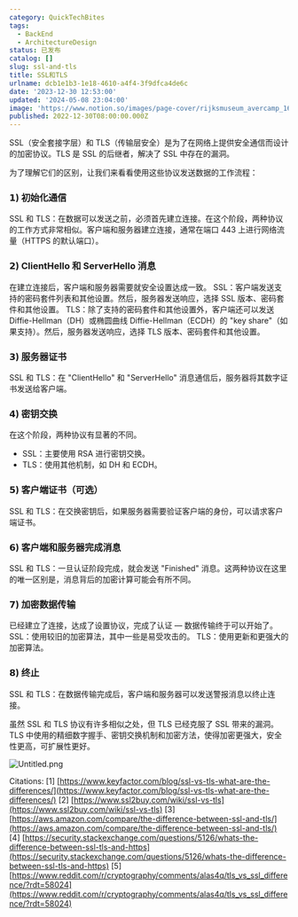 ```yaml
---
category: QuickTechBites
tags:
  - BackEnd
  - ArchitectureDesign
status: 已发布
catalog: []
slug: ssl-and-tls
title: SSL和TLS
urlname: dcb1e1b3-1e18-4610-a4f4-3f9dfca4de6c
date: '2023-12-30 12:53:00'
updated: '2024-05-08 23:04:00'
image: 'https://www.notion.so/images/page-cover/rijksmuseum_avercamp_1620.jpg'
published: 2022-12-30T08:00:00.000Z
---
```


SSL（安全套接字层）和 TLS（传输层安全）是为了在网络上提供安全通信而设计的加密协议。TLS 是 SSL 的后继者，解决了 SSL 中存在的漏洞。


为了理解它们的区别，让我们来看看使用这些协议发送数据的工作流程：


### 𝟭) 初始化通信


SSL 和 TLS：在数据可以发送之前，必须首先建立连接。在这个阶段，两种协议的工作方式非常相似。客户端和服务器建立连接，通常在端口 443 上进行网络流量（HTTPS 的默认端口）。


### 𝟮) ClientHello 和 ServerHello 消息


在建立连接后，客户端和服务器需要就安全设置达成一致。
SSL：客户端发送支持的密码套件列表和其他设置。然后，服务器发送响应，选择 SSL 版本、密码套件和其他设置。
TLS：除了支持的密码套件和其他设置外，客户端还可以发送 Diffie-Hellman（DH）或椭圆曲线 Diffie-Hellman（ECDH）的 "key share"（如果支持）。然后，服务器发送响应，选择 TLS 版本、密码套件和其他设置。


### 𝟯) 服务器证书


SSL 和 TLS：在 "ClientHello" 和 "ServerHello" 消息通信后，服务器将其数字证书发送给客户端。


### 𝟰) 密钥交换


在这个阶段，两种协议有显著的不同。
- SSL：主要使用 RSA 进行密钥交换。
- TLS：使用其他机制，如 DH 和 ECDH。


### 𝟱) 客户端证书（可选）


SSL 和 TLS：在交换密钥后，如果服务器需要验证客户端的身份，可以请求客户端证书。


### 𝟲) 客户端和服务器完成消息


SSL 和 TLS：一旦认证阶段完成，就会发送 "Finished" 消息。这两种协议在这里的唯一区别是，消息背后的加密计算可能会有所不同。


### 𝟳) 加密数据传输


已经建立了连接，达成了设置协议，完成了认证 — 数据传输终于可以开始了。
SSL：使用较旧的加密算法，其中一些是易受攻击的。
TLS：使用更新和更强大的加密算法。


### 𝟴) 终止


SSL 和 TLS：在数据传输完成后，客户端和服务器可以发送警报消息以终止连接。


虽然 SSL 和 TLS 协议有许多相似之处，但 TLS 已经克服了 SSL 带来的漏洞。TLS 中使用的精细数字握手、密钥交换机制和加密方法，使得加密更强大，安全性更高，可扩展性更好。


![Untitled.png](https://prod-files-secure.s3.us-west-2.amazonaws.com/5d24fe63-e567-4804-86f9-9fdc62e13082/8ff987c5-7f31-4b50-83f5-c69ee7578c4a/Untitled.png?X-Amz-Algorithm=AWS4-HMAC-SHA256&X-Amz-Content-Sha256=UNSIGNED-PAYLOAD&X-Amz-Credential=ASIAZI2LB466RP7KAMIB%2F20250320%2Fus-west-2%2Fs3%2Faws4_request&X-Amz-Date=20250320T053851Z&X-Amz-Expires=3600&X-Amz-Security-Token=IQoJb3JpZ2luX2VjEC0aCXVzLXdlc3QtMiJIMEYCIQDVVoI7W6%2FXDVpKG9TNBjyS57%2BNmFawh%2FYPmwUnAaoEVgIhAM4KGLkI4Avu%2FOfjBu%2FePHVvTS%2FR8hsbGe%2B%2BfvruzwXcKogECIb%2F%2F%2F%2F%2F%2F%2F%2F%2F%2FwEQABoMNjM3NDIzMTgzODA1IgyEf%2BYbgypjwARu720q3AOod9kkIC7xcx0PT2g%2FkzqYLJydvBcnh0bFu%2B5tW8NefhZPdVIejdWHG7VBXqdHct%2FRrftQLRQgneNHxEIcv8DHHCcVlgz13mESfQbN%2Ben9KQZNsyZz%2Fr4Hn4RkRSZ3IYmr28hLvRSjHk6IObOZIxN%2FPqdE5KyA30VA4dfQSScdoKquovQwpXAhJG5mS8UYKE9fZxmj0TWmub2%2BUttBhMYsnZULWp1wqDqFLnxleRqPRpYwXWX3r231O0uNqmriqeQ4elD6ntdmySDQskqMHSOkbx8GoA0lvmOD%2BigfPN1qFFXWogRDlHBhlQ%2F%2BzBvpiLSErYBbYCae4nwAu%2BT9x2eYZKVpaMvTx46ETjnGEGj6OeDo6Da%2FJkqmFdqD3WYCrDuwaHpjp6T7%2F5SwHXOa0wru5FJ3sf6StJ3iDC5MT3Xn%2BCuACQ7RBfTW0RY5SX%2BwtFMPh4HwtDvPFw%2FzTNrMh9Q%2B4c9l636VuCWlHixhT3SKVAZxdlgTPUsdAqSqm4ZQJaObrYdfaG8kajku47nllZLzh5cpuw8WwCpKT3xDTG3EK4XjDXuqXsIw%2BV2dwwDYPL04YVSJmo%2B4Ax351GsXvbpZaOhSjeqg6reF8q0uFhS7xddXB3ycNImDA%2BoqMjCdxe6%2BBjqkASLqQXwI2B5PXOlqDACVjTaZuxWBR%2BAYcl81OmCJmSgmbTjpBy%2F1hdlRptTEjNNYWAh2WR7gXpsQOQRzRR%2BeAIeFWUOTj3or451efWU2DTx%2BPzL%2BHr4LBVgHbU33U05%2B%2F%2Ffgj7pn6paILS1FhJzsYYl9vCBdIvRtnsO4oQiReCIFLLToRboP%2F9YpXNWLYFMx7ZDpGRrBIlDce%2FWvnlWk4hTdutXV&X-Amz-Signature=f2d6aed6bdc6c6e0d820954d73bbe2200959f569d3f7f8a3b1237c189d3c6a12&X-Amz-SignedHeaders=host&x-id=GetObject)


Citations:
[1] [https://www.keyfactor.com/blog/ssl-vs-tls-what-are-the-differences/](https://www.keyfactor.com/blog/ssl-vs-tls-what-are-the-differences/)
[2] [https://www.ssl2buy.com/wiki/ssl-vs-tls](https://www.ssl2buy.com/wiki/ssl-vs-tls)
[3] [https://aws.amazon.com/compare/the-difference-between-ssl-and-tls/](https://aws.amazon.com/compare/the-difference-between-ssl-and-tls/)
[4] [https://security.stackexchange.com/questions/5126/whats-the-difference-between-ssl-tls-and-https](https://security.stackexchange.com/questions/5126/whats-the-difference-between-ssl-tls-and-https)
[5] [https://www.reddit.com/r/cryptography/comments/alas4q/tls_vs_ssl_difference/?rdt=58024](https://www.reddit.com/r/cryptography/comments/alas4q/tls_vs_ssl_difference/?rdt=58024)

